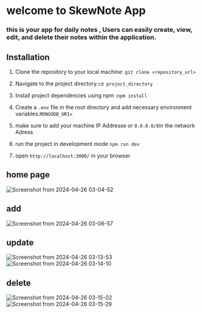 # welcome to SkewNote App
### this is your app for daily notes , Users can easily create, view, edit, and delete their notes within the application.

## Installation
1. Clone the repository to your local machine:  `git clone <repository_url>`

2. Navigate to the project directory:`cd project_directory`

3. Install project dependencies using npm :`npm install`
4.  Create a `.env` file in the root directory and add necessary environment variables.`MONGODB_URI=`
5. make sure to add your machine IP Addresse or `0.0.0.0/0`in the network Adress 
6. run the project in development mode `npm run dev`
7. open `http://localhost:3000/` in your browser

## home page
![Screenshot from 2024-04-26 03-04-52](https://github.com/Hasanelmestrah/NextJsNoteApp/assets/116690334/d354bd26-f3e9-4c52-82a2-07d9a3bb0737)

## add
![Screenshot from 2024-04-26 03-06-57](https://github.com/Hasanelmestrah/NextJsNoteApp/assets/116690334/65fa0f51-99a3-4ddd-8c72-90f3082826bb)


## update
![Screenshot from 2024-04-26 03-13-53](https://github.com/Hasanelmestrah/NextJsNoteApp/assets/116690334/a159d20b-4f10-4948-89db-c8e7cb3af80b)
![Screenshot from 2024-04-26 03-14-10](https://github.com/Hasanelmestrah/NextJsNoteApp/assets/116690334/fcac6708-9b31-4a8c-96c6-b9382774ac5f)

## delete
![Screenshot from 2024-04-26 03-15-02](https://github.com/Hasanelmestrah/NextJsNoteApp/assets/116690334/fb2d593a-4f8c-41a7-a77c-2e5bc3f6d251)
![Screenshot from 2024-04-26 03-15-29](https://github.com/Hasanelmestrah/NextJsNoteApp/assets/116690334/9afa2b2b-25f2-44c6-b703-0a468af2cbeb)



